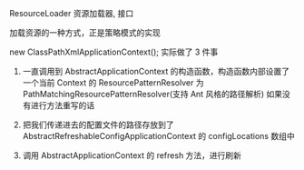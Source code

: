 

ResourceLoader 资源加载器, 接口

加载资源的一种方式，正是策略模式的实现

new ClassPathXmlApplicationContext(); 
实际做了 3 件事

1. 一直调用到 AbstractApplicationContext 的构造函数，构造函数内部设置了一个当前 Context 的
ResourcePatternResolver 为 PathMatchingResourcePatternResolver(支持 Ant 风格的路径解析) 如果没有进行方法重写的话

2. 把我们传递进去的配置文件的路径存放到了 AbstractRefreshableConfigApplicationContext 的 configLocations
数组中

3. 调用 AbstractApplicationContext 的 refresh 方法，进行刷新

```java


```